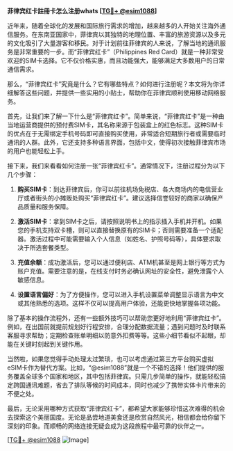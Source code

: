 **菲律宾红卡註冊卡怎么注册whats [[TG💪+ @esim1088](https://t.me/s/esim1088)]**

近年来，随着全球化的发展和国际旅行需求的增加，越来越多的人开始关注海外通信服务。在东南亚国家中，菲律宾以其独特的地理位置、丰富的旅游资源以及多元的文化吸引了大量游客和移民。对于计划前往菲律宾的人来说，了解当地的通讯服务是非常重要的一步。而“菲律宾红卡”（Philippines Red Card）就是一种非常受欢迎的SIM卡选择。它不仅价格实惠，而且功能强大，能够满足大多数用户的日常通信需求。

那么，“菲律宾红卡”究竟是什么？它有哪些特点？如何进行注册呢？本文将为你详细解答这些问题，并提供一些实用的小贴士，帮助你在菲律宾顺利使用移动网络服务。

首先，让我们来了解一下什么是“菲律宾红卡”。简单来说，“菲律宾红卡”是一种由当地运营商提供的预付费SIM卡，其名称来源于包装盒上的红色标志。这种SIM卡的优点在于无需绑定手机号码即可直接购买使用，非常适合短期旅行者或需要临时通讯的人群。此外，它还支持多种语言界面，包括中文，使得初次接触菲律宾市场的用户也能轻松上手。

接下来，我们来看看如何注册一张“菲律宾红卡”。通常情况下，注册过程分为以下几个步骤：

1. **购买SIM卡**：到达菲律宾后，你可以前往机场免税店、各大商场内的电信营业厅或者街头的小摊贩处购买“菲律宾红卡”。建议选择信誉较好的商家以确保产品质量和服务保障。

2. **激活SIM卡**：拿到SIM卡之后，请按照说明书上的指示插入手机并开机。如果您的手机支持双卡槽，则可以直接替换原有的SIM卡；否则需要准备一个适配器。激活过程中可能需要输入个人信息（如姓名、护照号码等），具体要求取决于所选套餐类型。

3. **充值余额**：成功激活后，您可以通过便利店、ATM机甚至是网上银行等方式为账户充值。需要注意的是，在线支付时务必确认网址的安全性，避免泄露个人敏感信息。

4. **设置语言偏好**：为了方便操作，您可以进入手机设置菜单调整显示语言为中文或其他熟悉的选项。这样不仅可以提高用户体验，还能更快地掌握各项功能。

除了基本的操作流程外，还有一些额外技巧可以帮助您更好地利用“菲律宾红卡”。例如，在出国前就提前规划好行程安排，合理分配数据流量；遇到问题时及时联系客服寻求帮助；定期检查账单明细以防意外扣费等等。这些小细节看似不起眼，却能在关键时刻起到关键作用。

当然啦，如果您觉得手动处理太过繁琐，也可以考虑通过第三方平台购买虚拟eSIM卡作为替代方案。比如，“@esim1088”就是一个不错的选择！他们提供的服务覆盖全球多个国家和地区，其中包括菲律宾。只需几步简单的操作，就能轻松搞定跨国通讯难题，省去了排队等候的时间成本，同时也减少了携带实体卡片带来的不便之处。

最后，无论采用哪种方式获取“菲律宾红卡”，都希望大家能够珍惜这次难得的机会去探索这个美丽国度。无论是品尝地道美食还是欣赏自然风光，相信都会给你留下深刻的印象。而顺畅的网络连接无疑会成为这段旅程中最可靠的伙伴之一。

[[TG💪+ @esim1088](https://t.me/s/esim1088) ![Image](https://i.postimg.cc/4NQfJmqS/Snipaste-2025-05-13-00-14-12.png)]